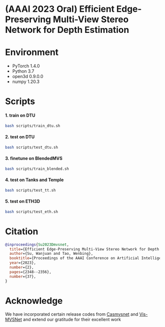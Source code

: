 # (AAAI 2023 Oral) Efficient Edge-Preserving Multi-View Stereo Network for Depth Estimation 

# Environment
- PyTorch 1.4.0
- Python 3.7
- open3d 0.9.0.0
- numpy 1.20.3

# Scripts
#### 1. train on DTU
```bash
bash scripts/train_dtu.sh
```
#### 2. test on DTU
```bash
bash scripts/test_dtu.sh
```
#### 3. finetune on BlendedMVS
```bash
bash scripts/train_blended.sh
```

#### 4. test on Tanks and Temple
```bash
bash scripts/test_tt.sh
```
#### 5. test on ETH3D
```bash
bash scripts/test_eth.sh
```

# Citation
```bibtex
@inproceedings{Su2023Dmvsnet,
  title={Efficient Edge-Preserving Multi-View Stereo Network for Depth Estimation},
  author={Su, Wanjuan and Tao, Wenbing},
  booktitle={Proceedings of the AAAI Conference on Artificial Intelligence},
  year={2023},
  number={2},
  pages={2348--2356},
  number={37},
}
```

# Acknowledge
We have incorporated certain release codes from [Casmvsnet](https://github.com/alibaba/cascade-stereo) and [Vis-MVSNet](https://github.com/jzhangbs/Vis-MVSNet) and extend our gratitude for their excellent work
